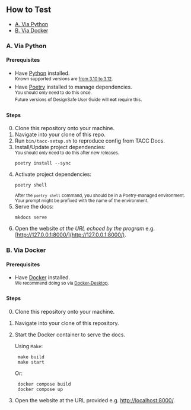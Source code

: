 ## How to Test

- [A. Via Python](#a-via-python)
- [B. Via Docker](#b-via-docker)

### A. Via Python

#### Prerequisites

- Have [Python](https://www.python.org/) installed.\
    <sup>Known supported versions are [from 3.10 to 3.12](https://github.com/TACC/TACC-Docs/blob/v0.10.1/pyproject.toml#L9).</sup>
- Have [Poetry](https://python-poetry.org/docs/#installing-with-the-official-installer) installed to manage dependencies.\
    <sup>You should only need to do this once.</sup>\
    <sup>Future versions of DesignSafe User Guide will **not** require this.</sup>

#### Steps

0. Clone this repository onto your machine.
1. Navigate into your clone of this repo.
2. Run `bin/tacc-setup.sh` to reproduce config from TACC Docs.
3. Install/Update project dependencies:\
    <sup>You should only need to do this after new releases.</sup>
    ```shell
    poetry install --sync
    ```
4. Activate project dependencies:
    ```shell
    poetry shell
    ```
    <sup>After the `poetry shell` command, you should be in a Poetry-managed environment. Your prompt might be prefixed with the name of the environment.</sup>
5. Serve the docs:
    ```shell
    mkdocs serve
    ```
6. Open the website _at the URL echoed by the program_ e.g.
    [http://127.0.0.1:8000/](http://127.0.0.1:8000/).

### B. Via Docker

#### Prerequisites

- Have [Docker](https://www.docker.com/) installed.\
    <sup>We recommend doing so via [Docker-Desktop](https://www.docker.com/products/docker-desktop).</sup>

#### Steps

0. Clone this repository onto your machine.
1. Navigate into your clone of this repository.
2. Start the Docker container to serve the docs.

   Using `Make`:
   ```shell
    make build
    make start
    ```
   Or:
   ```shell
    docker compose build
    docker compose up
    ```
3. Open the website at the URL provided e.g.
    [http://localhost:8000/](http://localhost:8000/).
